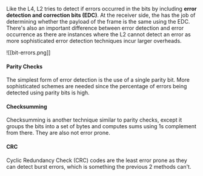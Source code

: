 Like the L4, L2 tries to detect if errors occurred in the bits by including **error detection and correction bits (EDC)**. At the receiver side, the has the job of determining whether the payload of the frame is the same using the EDC. There's also an important difference between error detection and error occurrence as there are instances where the L2 cannot detect an error as more sophisticated error detection techniques incur larger overheads.

![[bit-errors.png]]

#### Parity Checks
The simplest form of error detection is the use of a single parity bit. More sophisticated schemes are needed since the percentage of errors being detected using parity bits is high.

#### Checksumming
Checksumming is another technique similar to parity checks, except it groups the bits into a set of bytes and computes sums using 1s complement from there. They are also not error prone.

#### CRC
Cyclic Redundancy Check (CRC) codes are the least error prone as they can detect burst errors, which is something the previous 2 methods can't.